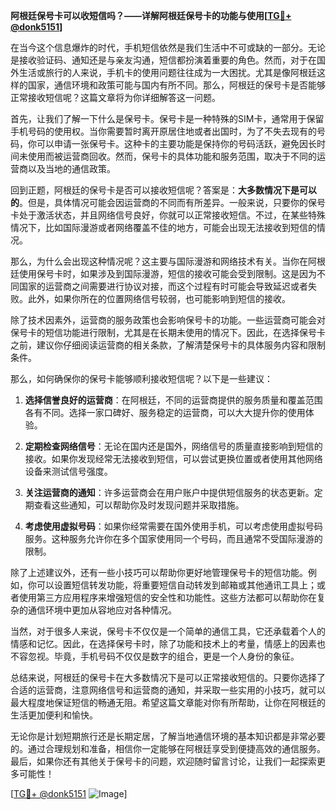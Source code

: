**阿根廷保号卡可以收短信吗？——详解阿根廷保号卡的功能与使用[[TG💪+ @donk5151](https://t.me/s/donk5151)]**

在当今这个信息爆炸的时代，手机短信依然是我们生活中不可或缺的一部分。无论是接收验证码、通知还是与亲友沟通，短信都扮演着重要的角色。然而，对于在国外生活或旅行的人来说，手机卡的使用问题往往成为一大困扰。尤其是像阿根廷这样的国家，通信环境和政策可能与国内有所不同。那么，阿根廷的保号卡是否能够正常接收短信呢？这篇文章将为你详细解答这一问题。

首先，让我们了解一下什么是保号卡。保号卡是一种特殊的SIM卡，通常用于保留手机号码的使用权。当你需要暂时离开原居住地或者出国时，为了不失去现有的号码，你可以申请一张保号卡。这种卡的主要功能是保持你的号码活跃，避免因长时间未使用而被运营商回收。然而，保号卡的具体功能和服务范围，取决于不同的运营商以及当地的通信政策。

回到正题，阿根廷的保号卡是否可以接收短信呢？答案是：**大多数情况下是可以的**。但是，具体情况可能会因运营商的不同而有所差异。一般来说，只要你的保号卡处于激活状态，并且网络信号良好，你就可以正常接收短信。不过，在某些特殊情况下，比如国际漫游或者网络覆盖不佳的地方，可能会出现无法接收到短信的情况。

那么，为什么会出现这种情况呢？这主要与国际漫游和网络技术有关。当你在阿根廷使用保号卡时，如果涉及到国际漫游，短信的接收可能会受到限制。这是因为不同国家的运营商之间需要进行协议对接，而这个过程有时可能会导致延迟或者失败。此外，如果你所在的位置网络信号较弱，也可能影响到短信的接收。

除了技术因素外，运营商的服务政策也会影响保号卡的功能。一些运营商可能会对保号卡的短信功能进行限制，尤其是在长期未使用的情况下。因此，在选择保号卡之前，建议你仔细阅读运营商的相关条款，了解清楚保号卡的具体服务内容和限制条件。

那么，如何确保你的保号卡能够顺利接收短信呢？以下是一些建议：

1. **选择信誉良好的运营商**：在阿根廷，不同的运营商提供的服务质量和覆盖范围各有不同。选择一家口碑好、服务稳定的运营商，可以大大提升你的使用体验。

2. **定期检查网络信号**：无论在国内还是国外，网络信号的质量直接影响到短信的接收。如果你发现经常无法接收到短信，可以尝试更换位置或者使用其他网络设备来测试信号强度。

3. **关注运营商的通知**：许多运营商会在用户账户中提供短信服务的状态更新。定期查看这些通知，可以帮助你及时发现问题并采取措施。

4. **考虑使用虚拟号码**：如果你经常需要在国外使用手机，可以考虑使用虚拟号码服务。这种服务允许你在多个国家使用同一个号码，而且通常不受国际漫游的限制。

除了上述建议外，还有一些小技巧可以帮助你更好地管理保号卡的短信功能。例如，你可以设置短信转发功能，将重要短信自动转发到邮箱或其他通讯工具上；或者使用第三方应用程序来增强短信的安全性和功能性。这些方法都可以帮助你在复杂的通信环境中更加从容地应对各种情况。

当然，对于很多人来说，保号卡不仅仅是一个简单的通信工具，它还承载着个人的情感和记忆。因此，在选择保号卡时，除了功能和技术上的考量，情感上的因素也不容忽视。毕竟，手机号码不仅仅是数字的组合，更是一个人身份的象征。

总结来说，阿根廷的保号卡在大多数情况下是可以正常接收短信的。只要你选择了合适的运营商，注意网络信号和运营商的通知，并采取一些实用的小技巧，就可以最大程度地保证短信的畅通无阻。希望这篇文章能对你有所帮助，让你在阿根廷的生活更加便利和愉快。

无论你是计划短期旅行还是长期定居，了解当地通信环境的基本知识都是非常必要的。通过合理规划和准备，相信你一定能够在阿根廷享受到便捷高效的通信服务。最后，如果你还有其他关于保号卡的问题，欢迎随时留言讨论，让我们一起探索更多可能性！

[[TG💪+ @donk5151](https://t.me/s/donk5151) ![Image](https://i.postimg.cc/rwNCRYN7/Snipaste-2025-04-30-17-27-05.png)]